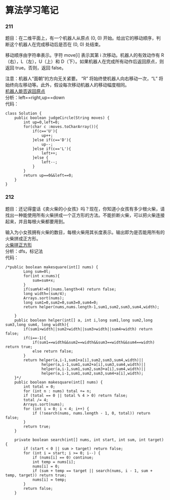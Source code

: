 # 算法学习笔记 
### 211
题目：在二维平面上，有一个机器人从原点 (0, 0) 开始。给出它的移动顺序，判断这个机器人在完成移动后是否在 (0, 0) 处结束。

移动顺序由字符串表示。字符 move[i] 表示其第 i 次移动。机器人的有效动作有 R（右），L（左），U（上）和 D（下）。如果机器人在完成所有动作后返回原点，则返回 true。否则，返回 false。

注意：机器人“面朝”的方向无关紧要。 “R” 将始终使机器人向右移动一次，“L” 将始终向左移动等。此外，假设每次移动机器人的移动幅度相同。   
[机器人能否返回原点](https://leetcode-cn.com/problems/robot-return-to-origin/description/)  
分析：left==right,up==down   
代码：
~~~
class Solution {
    public boolean judgeCircle(String moves) {
        int up=0,left=0;
        for(char c :moves.toCharArray()){
            if(c=='U'){
                up++;
            }else if(c=='D'){
                up--;
            }else if(c=='L'){
                left++;
            }else {
                left--;
            }
        }
        return up==0&&left==0;
    }
}
~~~


### 212
题目：还记得童话《卖火柴的小女孩》吗？现在，你知道小女孩有多少根火柴，请找出一种能使用所有火柴拼成一个正方形的方法。不能折断火柴，可以把火柴连接起来，并且每根火柴都要用到。

输入为小女孩拥有火柴的数目，每根火柴用其长度表示。输出即为是否能用所有的火柴拼成正方形。  
[火柴拼正方形](https://leetcode-cn.com/problems/matchsticks-to-square/description/)  
分析：dfs，标记法   
代码：
~~~
/*public boolean makesquare(int[] nums) {
        Long sum=0l;
        for(int x:nums){
            sum=sum+x;
        }
        if(sum%4!=0||nums.length<4) return false;
        long width=(sum/4);
        Arrays.sort(nums);
        long sum1=0,sum2=0,sum3=0,sum4=0;
        return helper(nums,nums.length-1,sum1,sum2,sum3,sum4,width);

    }
    public boolean helper(int[] a, int i,long sum1,long sum2,long sum3,long sum4, long width){
        if(sum1>width||sum2>width||sum3>width||sum4>width) return false;
        if(i==-1){
            if(sum1==width&&sum2==width&&sum3==width&&sum4==width) return true;
            else return false;
        }
        return helper(a,i-1,sum1+a[i],sum2,sum3,sum4,width)||
                helper(a,i-1,sum1,sum2+a[i],sum3,sum4,width)||
                helper(a,i-1,sum1,sum2,sum3+a[i],sum4,width)||
                helper(a,i-1,sum1,sum2,sum3,sum4+a[i],width);
    }*/
    public boolean makesquare(int[] nums) {
        int total = 0;
        for (int n : nums) total += n;
        if (total == 0 || total % 4 > 0) return false;
        total /= 4;
        Arrays.sort(nums);
        for (int i = 0; i < 4; i++) {
            if (!search(nums, nums.length - 1, 0, total)) return false;
        }
        return true;
    }

    private boolean search(int[] nums, int start, int sum, int target) {
        if (start < 0 || sum > target) return false;
        for (int i = start; i >= 0; i--) {
            if (nums[i] == 0) continue;
            int temp = nums[i];
            nums[i] = 0;
            if (sum + temp == target || search(nums, i - 1, sum + temp, target)) return true;
            nums[i] = temp;
        }
        return false;
    }
~~~